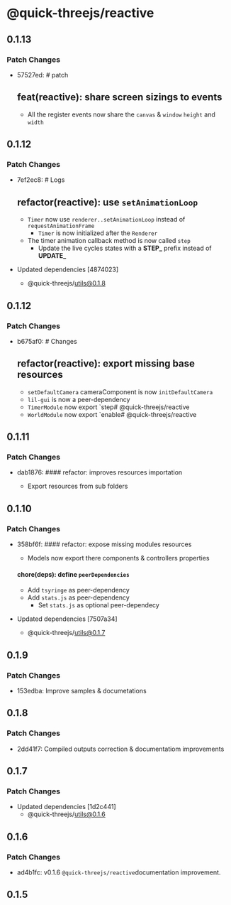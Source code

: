 # @quick-threejs/reactive

## 0.1.13

### Patch Changes

- 57527ed: # patch

  ## feat(reactive): share screen sizings to events

  - All the register events now share the `canvas` & `window` `height` and `width`

## 0.1.12

### Patch Changes

- 7ef2ec8: # Logs

  ## refactor(reactive): use `setAnimationLoop`

  - `Timer` now use `renderer..setAnimationLoop` instead of `requestAnimationFrame`
    - `Timer` is now initialized after the `Renderer`
  - The timer animation callback method is now called `step`
    - Update the live cycles states with a **STEP\_** prefix instead of **UPDATE\_**

- Updated dependencies [4874023]
  - @quick-threejs/utils@0.1.8

## 0.1.12

### Patch Changes

- b675af0: # Changes

  ## refactor(reactive): export missing base resources

  - `setDefaultCamera` cameraComponent is now `initDefaultCamera`
  - `lil-gui` is now a peer-dependency
  - `TimerModule` now export `step# @quick-threejs/reactive
  - `WorldModule` now export `enable# @quick-threejs/reactive

## 0.1.11

### Patch Changes

- dab1876: #### refactor: improves resources importation

  - Export resources from sub folders

## 0.1.10

### Patch Changes

- 358bf6f: #### refactor: expose missing modules resources

  - Models now export there components & controllers properties

  #### chore(deps): define `peerDependencies`

  - Add `tsyringe` as peer-dependency
  - Add `stats.js` as peer-dependency
    - Set `stats.js` as optional peer-dependecy

- Updated dependencies [7507a34]
  - @quick-threejs/utils@0.1.7

## 0.1.9

### Patch Changes

- 153edba: Improve samples & documetations

## 0.1.8

### Patch Changes

- 2dd41f7: Compiled outputs correction & documentatiom improvements

## 0.1.7

### Patch Changes

- Updated dependencies [1d2c441]
  - @quick-threejs/utils@0.1.6

## 0.1.6

### Patch Changes

- ad4b1fc: v0.1.6 `@quick-threejs/reactive`documentation improvement.

## 0.1.5
